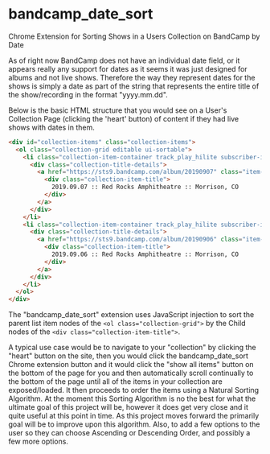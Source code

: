 # bandcamp_date_sort

Chrome Extension for Sorting Shows in a Users Collection on BandCamp by Date

As of right now BandCamp does not have an individual date field, or it appears really any support for dates as it seems it was just designed for albums and not live shows.
Therefore the way they represent dates for the shows is simply a date as part of the string that represents the entire title of the show/recording in the format "yyyy.mm.dd".

Below is the basic HTML structure that you would see on a User's Collection Page (clicking the 'heart' button) of content if they had live shows with dates in them.

```html
<div id="collection-items" class="collection-items">
  <ol class="collection-grid editable ui-sortable">
    <li class="collection-item-container track_play_hilite subscriber-item initial-batch  active editing">
      <div class="collection-title-details">
        <a href="https://sts9.bandcamp.com/album/20190907" class="item-link">
          <div class="collection-item-title">
            2019.09.07 :: Red Rocks Amphitheatre :: Morrison, CO
          </div>
        </a>
      </div>
    </li>
    <li class="collection-item-container track_play_hilite subscriber-item initial-batch  active editing">
      <div class="collection-title-details">
        <a href="https://sts9.bandcamp.com/album/20190906" class="item-link">
          <div class="collection-item-title">
            2019.09.06 :: Red Rocks Amphitheatre :: Morrison, CO
          </div>
        </a>
      </div>
    </li>
  </ol>
</div>
```

The "bandcamp_date_sort" extension uses JavaScript injection to sort the parent list item nodes of the `<ol class="collection-grid">` by the Child nodes of the `<div class="collection-item-title">`.

A typical use case would be to navigate to your "collection" by clicking the "heart" button on the site, then you would click the bandcamp_date_sort Chrome extension button and it would click the "show all items" button on the bottom of the page for you and then automatically scroll continually to the bottom of the page until all of the items in your collection are exposed/loaded. It then proceeds to order the items using a Natural Sorting Algorithm. At the moment this Sorting Algorithm is no the best for what the ultimate goal of this project will be, however it does get very close and it quite useful at this point in time. As this project moves forward the primarily goal will be to improve upon this algorithm.  Also, to add a few options to the user so they can choose Ascending or Descending Order, and possibly a few more options.
